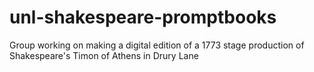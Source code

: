 # unl-shakespeare-promptbooks
Group working on making a digital edition of a 1773 stage production of Shakespeare's Timon of Athens in Drury Lane
